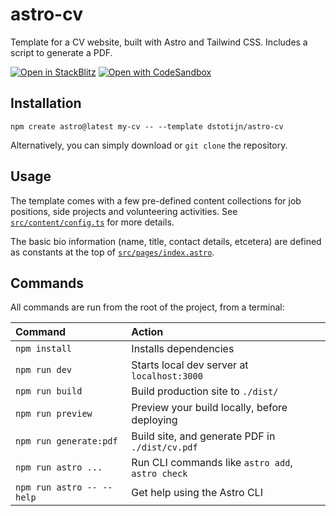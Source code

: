 # astro-cv

Template for a CV website, built with Astro and Tailwind CSS. Includes a script
to generate a PDF.

[![Open in StackBlitz](https://developer.stackblitz.com/img/open_in_stackblitz.svg)](https://stackblitz.com/github/dstotijn/astro-cv/tree/latest)
[![Open with CodeSandbox](https://assets.codesandbox.io/github/button-edit-lime.svg)](https://codesandbox.io/p/sandbox/github/dstotijn/astro-cv/tree/latest)

## Installation

```
npm create astro@latest my-cv -- --template dstotijn/astro-cv
```

Alternatively, you can simply download or `git clone` the repository.

## Usage

The template comes with a few pre-defined content collections for job positions,
side projects and volunteering activities. See
[`src/content/config.ts`](src/content/config.ts) for more details.

The basic bio information (name, title, contact details, etcetera) are defined
as constants at the top of [`src/pages/index.astro`](src/pages/index.astro).

## Commands

All commands are run from the root of the project, from a terminal:

| Command                   | Action                                           |
| :------------------------ | :----------------------------------------------- |
| `npm install`             | Installs dependencies                            |
| `npm run dev`             | Starts local dev server at `localhost:3000`      |
| `npm run build`           | Build production site to `./dist/`               |
| `npm run preview`         | Preview your build locally, before deploying     |
| `npm run generate:pdf`    | Build site, and generate PDF in `./dist/cv.pdf`  |
| `npm run astro ...`       | Run CLI commands like `astro add`, `astro check` |
| `npm run astro -- --help` | Get help using the Astro CLI                     |

